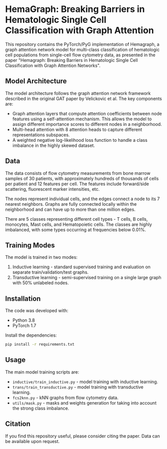 # HemaGraph: Breaking Barriers in Hematologic Single Cell Classification with Graph Attention

This repository contains the PyTorch/PyG implementation of Hemagraph, a graph attention network model for multi-class classification of hematologic cell populations from single-cell flow cytometry data, as presented in the paper "Hemagraph: Breaking Barriers in Hematologic Single Cell Classification with Graph Attention Networks".

## Model Architecture

The model architecture follows the graph attention network framework described in the original GAT paper by Velickovic et al. The key components are:

- Graph attention layers that compute attention coefficients between node features using a self-attention mechanism. This allows the model to assign different importance scores to different nodes in a neighborhood.
- Multi-head attention with 8 attention heads to capture different representations subspaces.
- A weighted negative log-likelihood loss function to handle a class imbalance in the highly skewed dataset.

## Data

The data consists of flow cytometry measurements from bone marrow samples of 30 patients, with approximately hundreds of thousands of cells per patient and 12 features per cell. The features include forward/side scattering, fluorescent marker intensities, etc.

The nodes represent individual cells, and the edges connect a node to its 7 nearest neighbors. Graphs are fully connected locally within the neighborhood and can have up to more than one million edges.

There are 5 classes representing different cell types - T cells, B cells, monocytes, Mast cells, and Hematopoietic cells. The classes are highly imbalanced, with some types occurring at frequencies below 0.01%.

## Training Modes

The model is trained in two modes:

1. Inductive learning - standard supervised training and evaluation on separate train/validation/test graphs.
2. Transductive learning - semi-supervised training on a single large graph with 50% unlabeled nodes.

## Installation

The code was developed with:

- Python 3.8
- PyTorch 1.7

Install the dependencies:

```bash
pip install -r requirements.txt
```

## Usage

The main model training scripts are:

- `inductive/train_inductive.py` - model training with inductive learning.
- `trans/train_transductive.py` - model training with transductive learning.
- `fcs2knn.py` - kNN graphs from flow cytometry data.
- `utils/mask.py` - masks and weights generation for taking into account the strong class imbalance.

## Citation

If you find this repository useful, please consider citing the paper. Data can be available upon request.

